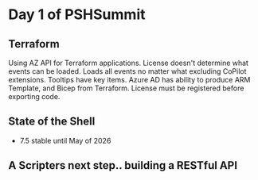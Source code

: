 # Day 1 of PSHSummit

## Terraform

Using AZ API for Terraform applications. License doesn't determine what events can be loaded. Loads all events no matter what excluding CoPilot extensions.
Tooltips have key items.
Azure AD has ability to produce ARM Template, and Bicep from Terraform. License must be registered before exporting code.

## State of the Shell

- 7.5 stable until May of 2026

## A Scripters next step.. building a RESTful API
